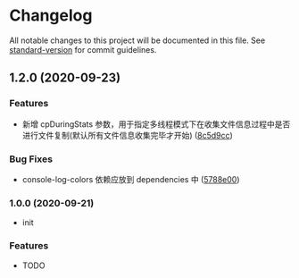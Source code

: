 # Changelog

All notable changes to this project will be documented in this file. See [standard-version](https://github.com/conventional-changelog/standard-version) for commit guidelines.

## 1.2.0 (2020-09-23)


### Features

* 新增 cpDuringStats 参数，用于指定多线程模式下在收集文件信息过程中是否进行文件复制(默认所有文件信息收集完毕才开始) ([8c5d9cc](https://github.com/lzwme/dir-fast-copy/commit/8c5d9cc4ea0c592222f9a1c2d072e7151d3c3a88))

### Bug Fixes

* console-log-colors 依赖应放到 dependencies 中 ([5788e00](https://github.com/lzwme/dir-fast-copy/commit/5788e0046399b58af1f3778227faf0ab7d65ce97))

### 1.0.0 (2020-09-21)

* init

### Features

* TODO